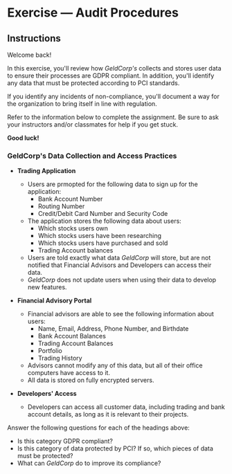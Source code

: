 # Exercise — Audit Procedures

## Instructions

Welcome back!

In this exercise, you'll review how _GeldCorp's_ collects and stores user data to ensure their processes are GDPR compliant. In addition, you'll identify any data that must be protected according to PCI standards.

If you identify any incidents of non-compliance, you'll document a way for the organization to bring itself in line with regulation.

Refer to the information below to complete the assignment. Be sure to ask your instructors and/or classmates for help if you get stuck.

**Good luck!**

### GeldCorp's Data Collection and Access Practices

- **Trading Application**
  - Users are prmopted for the following data to sign up for the application:
    - Bank Account Number
    - Routing Number
    - Credit/Debit Card Number and Security Code
  - The application stores the following data about users:
    - Which stocks users own
    - Which stocks users have been researching
    - Which stocks users have purchased and sold
    - Trading Account balances
  - Users are told exactly what data _GeldCorp_ will store, but are not notified that Financial Advisors and Developers can access their data. 
  - _GeldCorp_ does not update users when using their data to develop new features.

- **Financial Advisory Portal**
  - Financial advisors are able to see the following information about users:
    - Name, Email, Address, Phone Number, and Birthdate
    - Bank Account Balances
    - Trading Account Balances
    - Portfolio
    - Trading History
  - Advisors cannot modify any of this data, but all of their office computers have access to it.
  - All data is stored on fully encrypted servers.
  
- **Developers' Access**
  - Developers can access all customer data, including trading and bank account details, as long as it is relevant to their projects.

Answer the following questions for each of the headings above:
- Is this category GDPR compliant?
- Is this category of data protected by PCI? If so, which pieces of data must be protected?
- What can _GeldCorp_ do to improve its compliance?
